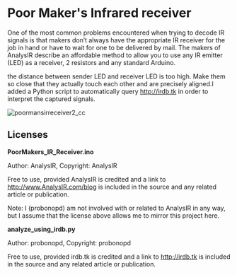 Poor Maker's Infrared receiver
==============================

One of the most common problems encountered when trying to decode IR signals is that makers don’t always have the appropriate IR receiver for the job in hand or have to wait for one to be delivered by mail. The makers of AnalysIR describe an affordable method to allow you to use any IR emitter (LED) as a receiver, 2 resistors and any standard Arduino. 

the distance between sender LED and receiver LED is too high. Make them so close that they actually touch each other and are precisely aligned.I added a Python script to automatically query http://irdb.tk in order to interpret the captured signals.

![poormansirreceiver2_cc](https://cloud.githubusercontent.com/assets/2480569/3489938/520688d4-0550-11e4-90f3-e67f98acfce9.png)

Licenses
--------

**PoorMakers_IR_Receiver.ino**

Author: AnalysIR, Copyright: AnalysIR

Free to use, provided AnalysIR is credited and a link to http://www.AnalysIR.com/blog is included in the source and any related article or publication.

Note: I (probonopd) am not involved with or related to AnalysIR in any way, but I assume that the license above allows me to mirror this project here.

**analyze_using_irdb.py**

Author: probonopd, Copyright: probonopd

Free to use, provided irdb.tk is credited and a link to http://irdb.tk is included in the source and any related article or publication.
